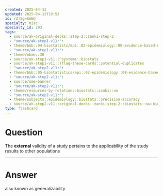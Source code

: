 ```yaml
---
created: 2025-04-13
updated: 2025-04-13T10:53
id: rZ)Sg=$mE@
specialty: misc
specialty_id: 203
tags:
  - source/ak-original-decks::step-2::zanki-step-2
  - "source/ak-step1-v11:": 
  - theme/b&b::04-biostatists/epi::02-epidemiology::08-evidence-based-medicine
  - "source/ak-step1-v11:": 
  - theme/nbme::30
  - source/ak-step1-v11::^systems::biostats
  - source/ak-step2-v11::!flag-these-cards::potential-duplicates
  - "source/ak-step2-v11:": 
  - theme/b&b::05-biostatistics/epi::02-epidemiology::08-evidence-based-medicine
  - "source/ak-step2-v11:": 
  - source/ome-banner
  - "source/ak-step2-v11:": 
  - theme/resources-by-rotation::biostats::zanki::uw
  - "source/ak-step2-v11:": 
  - theme/subjects::epidemiology::biostats::precision-accuracy
  - source/ak-step2-v11::original-decks::zanki-step-2::biostats::uw-biostats"
type: flashcard
---
```


# Question
The **external** validity of a study pertains to the applicability of the study results to other populations

---

# Answer
also known as generalizability
